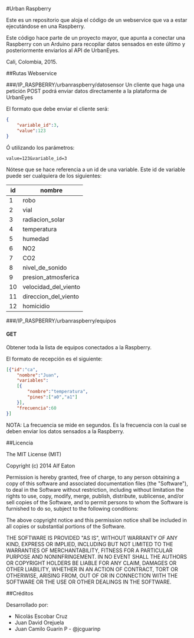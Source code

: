 #Urban Raspberry

Este es un repositorio que aloja el código de un webservice
que va a estar ejecutándose en una Raspberry.

Este código hace parte de un proyecto mayor, que apunta a
conectar una Raspberry con un Arduino para recopilar datos sensados
en este último y posteriormente enviarlos al API de UrbanEyes.

Cali, Colombia, 2015.

##Rutas Webservice

###/IP_RASPBERRY/urbanraspberry/datosensor
Un cliente que haga una petición POST podrá enviar datos
directamente a la plataforma de UrbanEyes

El formato que debe enviar el cliente
será:

```json
{
	"variable_id":3,
	"value":123
}
```

Ó utilizando los parámetros:

```
value=123&variable_id=3
```

Nótese que se hace referencia a un id de una variable. Este id de variable puede ser cualquiera de los siguientes:

| id | nombre               |
|----|----------------------|
| 1  | robo                 |
| 2  | vial                 |
| 3  | radiacion_solar      |
| 4  | temperatura          |
| 5  | humedad              |
| 6  | NO2                  |
| 7  | CO2                  |
| 8  | nivel_de_sonido      |
| 9  | presion_atmosferica  |
| 10 | velocidad_del_viento |
| 11 | direccion_del_viento |
| 12 | homicidio            |

###/IP_RASPBERRY/urbanraspberry/equipos

#### GET

Obtener toda la lista de equipos conectados a la
Raspberry.

El formato de recepción es el siguiente:

```json
[{"id":"ca",
	"nombre":"Juan",
	"variables":
	[{
		"nombre":"temperatura",
		"pines":["a0","a1"]
	}],
	"frecuencia":60
}]
```

NOTA: La frecuencia se mide en segundos. Es la
frecuencia con la cual se deben enviar los datos
sensados a la Raspberry.

##Licencia

The MIT License (MIT)

Copyright (c) 2014 Alf Eaton

Permission is hereby granted, free of charge, to any person obtaining a copy of this software and associated documentation files (the "Software"), to deal in the Software without restriction, including without limitation the rights to use, copy, modify, merge, publish, distribute, sublicense, and/or sell copies of the Software, and to permit persons to whom the Software is furnished to do so, subject to the following conditions:

The above copyright notice and this permission notice shall be included in all copies or substantial portions of the Software.

THE SOFTWARE IS PROVIDED "AS IS", WITHOUT WARRANTY OF ANY KIND, EXPRESS OR IMPLIED, INCLUDING BUT NOT LIMITED TO THE WARRANTIES OF MERCHANTABILITY, FITNESS FOR A PARTICULAR PURPOSE AND NONINFRINGEMENT. IN NO EVENT SHALL THE AUTHORS OR COPYRIGHT HOLDERS BE LIABLE FOR ANY CLAIM, DAMAGES OR OTHER LIABILITY, WHETHER IN AN ACTION OF CONTRACT, TORT OR OTHERWISE, ARISING FROM, OUT OF OR IN CONNECTION WITH THE SOFTWARE OR THE USE OR OTHER DEALINGS IN THE SOFTWARE.

##Créditos

Desarrollado por:

* Nicolás Escobar Cruz
* Juan David Orejuela
* Juan Camilo Guarín P - @jcguarinp

